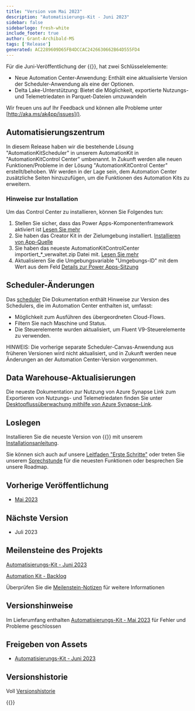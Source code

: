 ```yaml
---
title: "Version vom Mai 2023"
description: "Automatisierungs-Kit - Juni 2023"
sidebar: false
sidebarlogo: fresh-white
include_footer: true
author: Grant-Archibald-MS
tags: ['Release']
generated: AC2289609D65FB4DCCAC2426630662B64D555FD4
---
```


Für die Juni-Veröffentlichung der {{<product-name>}}, hat zwei Schlüsselelemente:

- Neue Automation Center-Anwendung: Enthält eine aktualisierte Version der Scheduler-Anwendung als eine der Optionen.
- Delta Lake-Unterstützung: Bietet die Möglichkeit, exportierte Nutzungs- und Telemetriedaten in Parquet-Dateien umzuwandeln

Wir freuen uns auf Ihr Feedback und können alle Probleme unter [http://aka.ms/ak4pp/issues]().

## Automatisierungszentrum

In diesem Release haben wir die bestehende Lösung "AutomationKitScheduler" in unserem AutomationKit in "AutomationKitControl Center" umbenannt. In Zukunft werden alle neuen Funktionen/Probleme in der Lösung "AutomationKitControl Center" erstellt/behoben. Wir werden in der Lage sein, dem Automation Center zusätzliche Seiten hinzuzufügen, um die Funktionen des Automation Kits zu erweitern.

### Hinweise zur Installation

Um das Control Center zu installieren, können Sie Folgendes tun:

1. Stellen Sie sicher, dass das Power Apps-Komponentenframework aktiviert ist <a href="https://learn.microsoft.com/power-apps/developer/component-framework/component-framework-for-canvas-apps#enable-the-power-apps-component-framework-feature" target="_blank">Lesen Sie mehr</a>
2. Sie haben das Creator Kit in der Zielumgebung installiert. <a href="https://appsource.microsoft.com/product/dynamics-365/microsoftpowercatarch.creatorkit1" target="_blank">Installieren von App-Quelle</a>
3. Sie haben das neueste AutomationKitControlCenter importiert_*_verwaltet.zip Datei mit. <a href='https://learn.microsoft.com/power-apps/maker/data-platform/import-update-export-solutions' target="_blank">Lesen Sie mehr</a>
4. Aktualisieren Sie die Umgebungsvariable "Umgebungs-ID" mit dem Wert aus dem Feld [Details zur Power Apps-Sitzung](https://learn.microsoft.com/power-apps/maker/canvas-apps/get-sessionid)

## Scheduler-Änderungen

Das [scheduler](/de/features/scheduler) Die Dokumentation enthält Hinweise zur Version des Schedulers, die im Automation Center enthalten ist, umfasst:

- Möglichkeit zum Ausführen des übergeordneten Cloud-Flows.
- Filtern Sie nach Maschine und Status.
- Die Steuerelemente wurden aktualisiert, um Fluent V9-Steuerelemente zu verwenden.

HINWEIS: Die vorherige separate Scheduler-Canvas-Anwendung aus früheren Versionen wird nicht aktualisiert, und in Zukunft werden neue Änderungen an der Automation Center-Version vorgenommen.

## Data Warehouse-Aktualisierungen

Die neueste Dokumentation zur Nutzung von Azure Synapse Link zum Exportieren von Nutzungs- und Telemetriedaten finden Sie unter [Desktopflussüberwachung mithilfe von Azure Synapse-Link](https://github.com/microsoft/powercat-automation-kit/tree/main/AutomationKit_Flow_BYODL).

## Loslegen

Installieren Sie die neueste Version von {{<product-name>}} mit unserem [Installationsanleitung](/de/get-started/install).

Sie können sich auch auf unsere [Leitfaden "Erste Schritte"](/de/get-started) oder treten Sie unserem [Sprechstunde](/de/office-hours) für die neuesten Funktionen oder besprechen Sie unsere Roadmap.

## Vorherige Veröffentlichung

- [Mai 2023](/de/releases/may-2023)

## Nächste Version

- Juli 2023

## Meilensteine des Projekts

[Automatisierungs-Kit - Juni 2023](https://github.com/orgs/microsoft/projects/486/views/13)

[Automation Kit - Backlog](https://github.com/orgs/microsoft/projects/486/views/1)

Überprüfen Sie die [Meilenstein-Notizen](/de/releases/milestones) für weitere Informationen

## Versionshinweise

Im Lieferumfang enthalten [Automatisierungs-Kit - Mai 2023](https://github.com/microsoft/powercat-automation-kit/releases/tag/AutomationKit-May2023) für Fehler und Probleme geschlossen

## Freigeben von Assets

- [Automatisierungs-Kit - Juni 2023](https://github.com/microsoft/powercat-automation-kit/releases/tag/AutomationKit-June2023)

## Versionshistorie

Voll [Versionshistorie](/de/releases)

{{<questions name="/content/de/releases/june-2023.json" completed="Vielen Dank für Ihr Feedback" showNavigationButtons="false" locale="de">}}
